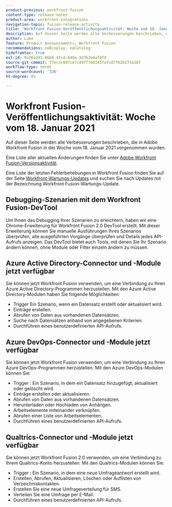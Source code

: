 ```yaml
---
product-previous: workfront-fusion
content-type: release-notes
product-area: workfront-integrations
navigation-topic: fusion-release-activity
title: 'Workfront Fusion-Veröffentlichungsaktivität: Woche vom 18. Januar 2021'
description: Auf dieser Seite werden alle Verbesserungen beschrieben, die in Adobe Workfront Fusion in der Woche vom 18. Januar 2021 vorgenommen wurden.
author: Luke
feature: Product Announcements, Workfront Fusion
recommendations: noDisplay, noCatalog
hidefromtoc: true
exl-id: 9a76a3d1-66b9-4fcd-848e-3d762e4af0f9
source-git-commit: 77ec3c007ce7c49ff760145fafcd7f62b273a18f
workflow-type: tm+mt
source-wordcount: '336'
ht-degree: 0%

---
```


# Workfront Fusion-Veröffentlichungsaktivität: Woche vom 18. Januar 2021

Auf dieser Seite werden alle Verbesserungen beschrieben, die in Adobe Workfront Fusion in der Woche vom 18. Januar 2021 vorgenommen wurden.

Eine Liste aller aktuellen Änderungen finden Sie unter [Adobe Workfront Fusion-Versionsaktivität](/help/workfront-fusion/fusion-product-releases/fusion-release-activity.md).

Eine Liste der letzten Fehlerbehebungen in Workfront Fusion finden Sie auf der Seite [Workfront-Wartungs-Updates](https://experienceleague.adobe.com/docs/workfront-known-issues/releases/current-updates.html) und suchen Sie nach Updates mit der Bezeichnung Workfront Fusion-Wartungs-Update.

## Debugging-Szenarien mit dem Workfront Fusion-DevTool

Um Ihnen das Debugging Ihrer Szenarien zu erleichtern, haben wir eine Chrome-Erweiterung für Workfront Fusion 2.0 DevTool erstellt. Mit dieser Erweiterung können Sie manuelle Ausführungen Ihres Szenarios überprüfen, alle ausgeführten Vorgänge überprüfen und Details jedes API-Aufrufs anzeigen. Das DevTool bietet auch Tools, mit denen Sie Ihr Szenario ändern können, ohne Module oder Filter einzeln ändern zu müssen.

## Azure Active Directory-Connector und -Module jetzt verfügbar

Sie können jetzt Workfront Fusion verwenden, um eine Verbindung zu Ihren Azure Active Directory-Programmen herzustellen. Mit den Azure Active Directory-Modulen haben Sie folgende Möglichkeiten:

* Trigger Ein Szenario, wenn ein Datensatz erstellt oder aktualisiert wird.
* Einträge erstellen.
* Abrufen von Daten aus vorhandenen Datensätzen.
* Suche nach Datensätzen anhand von angegebenen Kriterien.
* Durchführen eines benutzerdefinierten API-Aufrufs.

## Azure DevOps-Connector und -Module jetzt verfügbar

Sie können jetzt Workfront Fusion verwenden, um eine Verbindung zu Ihren Azure DevOps-Programmen herzustellen. Mit den Azure DevOps-Modulen können Sie:

* Trigger : Ein Szenario, in dem ein Datensatz hinzugefügt, aktualisiert oder gelöscht wird.
* Einträge erstellen oder aktualisieren.
* Abrufen von Daten aus vorhandenen Datensätzen.
* Herunterladen oder Hochladen von Anhängen.
* Arbeitselemente miteinander verknüpfen.
* Abrufen einer Liste von Arbeitselementen.
* Durchführen eines benutzerdefinierten API-Aufrufs.

## Qualtrics-Connector und -Module jetzt verfügbar

Sie können jetzt Workfront Fusion 2.0 verwenden, um eine Verbindung zu Ihrem Qualtrics-Konto herzustellen. Mit den Qualtrics-Modulen können Sie:

* Trigger : Ein Szenario, in dem eine neue Umfrageantwort erstellt wird.
* Erstellen, Abrufen, Aktualisieren, Löschen oder Auflisten von Verzeichniskontakten.
* Erstellen Sie eine neue Umfrageverteilung für SMS.
* Verteilen Sie eine Umfrage per E-Mail.
* Durchführen eines benutzerdefinierten API-Aufrufs.

